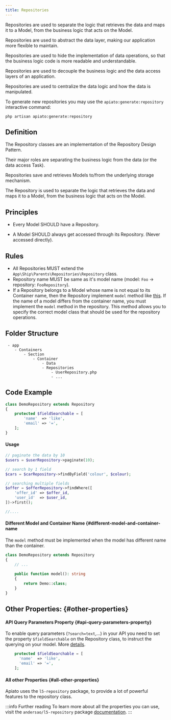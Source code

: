 ```yaml
---
title: Repositories
---
```


Repositories are used to separate the logic that retrieves the data and maps it to a Model,
from the business logic that acts on the Model.

Repositories are used to abstract the data layer, making our application more flexible to maintain.

Repositories are used to hide the implementation of data operations,
so that the business logic code is more readable and understandable.

Repositories are used to decouple the business logic and the data access layers of an application.

Repositories are used to centralize the data logic and how the data is manipulated.

To generate new repositories
you may use the `apiato:generate:repository` interactive command:

```
php artisan apiato:generate:repository
```

## Definition

The Repository classes are an implementation of the Repository Design Pattern.

Their major roles are separating the business logic from the data (or the data access Task).

Repositories save and retrieves Models to/from the underlying storage mechanism.

The Repository is used to separate the logic that retrieves the data and maps it to a Model, from the business logic that acts on the Model.

## Principles

- Every Model SHOULD have a Repository.

- A Model SHOULD always get accessed through its Repository. (Never accessed directly).

## Rules

- All Repositories MUST extend the `App\Ship\Parents\Repositories\Repository` class.
- Repository name MUST be same as it's model name (model: `Foo` -> repository: `FooRepository`).
- If a Repository belongs to a Model whose name is not equal to its Container name, then the Repository implement `model` method like [this](#model-method-example). If the name of a model differs from the container name, you must implement the `model` method in the repository.
  This method allows you to specify the correct model class that should be used for the repository operations.

## Folder Structure

```
 - app
    - Containers
        - Section
            - Container
                - Data
                - Repositories
                    - UserRepository.php
                    - ...
```

## Code Example

```php
class DemoRepository extends Repository
{
    protected $fieldSearchable = [
        'name'  => 'like',
        'email' => '=',
    ];
}
```

#### Usage

```php
// paginate the data by 10
$users = $userRepository->paginate(10);

// search by 1 field
$cars = $carRepository->findByField('colour', $colour);

// searching multiple fields
$offer = $offerRepository->findWhere([
    'offer_id' => $offer_id,
    'user_id'  => $user_id,
])->first();

//....
```

#### Different Model and Container Name {#different-model-and-container-name
The `model` method must be implemented when the model has different name than the container.

```php
class DemoRepository extends Repository
{
    // ...
    
    public function model(): string
    {
        return Demo::class;
    }
}
```

## Other Properties: {#other-properties}

#### API Query Parameters Property {#api-query-parameters-property}

To enable query parameters (`?search=text`,...) in your API you need to set the property `$fieldSearchable` on the Repository class, to instruct the querying on your model. More [details](query-parameters.md##using-the-request-criteria).

```php
	protected $fieldSearchable = [
      'name'  => 'like',
      'email' => '=',
	];
```

#### All other Properties {#all-other-properties}

Apiato uses the `l5-repository` package, to provide a lot of powerful features to the repository class.  

:::info Further reading
To learn more about all the properties you can use, visit the `andersao/l5-repository` package [documentation](https://github.com/andersao/l5-repository).
:::
